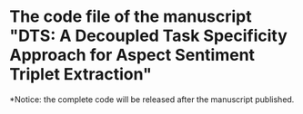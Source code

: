 # The code file of the manuscript "DTS: A Decoupled Task Specificity Approach for Aspect Sentiment Triplet Extraction"

*Notice: the complete code will be released after the manuscript published.